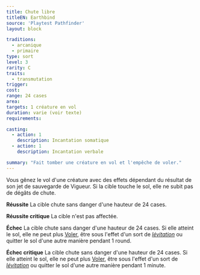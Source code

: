 ```yaml
---
title: Chute libre
titleEN: Earthbind
source: 'Playtest Pathfinder'
layout: block

traditions:
  - arcanique
  - primaire
type: sort
level: 3
rarity: C
traits:
  - transmutation
trigger: 
cost: 
range: 24 cases
area: 
targets: 1 créature en vol
duration: varie (voir texte)
requirements: 

casting:
  - action: 1
    description: Incantation somatique
  - action: 1
    description: Incantation verbale

summary: "Fait tomber une créature en vol et l'empêche de voler."
---
```

Vous gênez le vol d'une créature avec des effets dépendant du résultat de son jet de sauvegarde de Vigueur. Si la cible touche le sol, elle ne subit pas de dégâts de chute.

**Réussite** La cible chute sans danger d'une hauteur de 24 cases.

**Réussite critique** La cible n'est pas affectée.

**Échec** La cible chute sans danger d'une hauteur de 24 cases. Si elle atteint le sol, elle ne peut plus [Voler](/ch9-jouer-à-pathfinder/actions-de-base.html#voler), être sous l'effet d'un sort de [*lévitation*](/sorts/lévitation.html) ou quitter le sol d'une autre manière pendant 1 round.

**Échec critique** La cible chute sans danger d'une hauteur de 24 cases. Si elle atteint le sol, elle ne peut plus [Voler](/ch9-jouer-à-pathfinder/actions-de-base.html#voler), être sous l'effet d'un sort de [*lévitation*](/sorts/lévitation.html) ou quitter le sol d'une autre manière pendant 1 minute.
